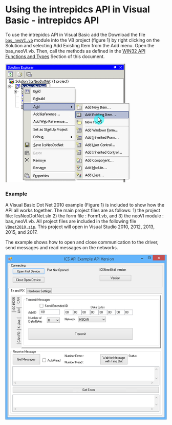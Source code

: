 # Using the intrepidcs API in Visual Basic - intrepidcs API

To use the intrepidcs API in Visual Basic add the Download the file [`bas_neoVI.vb`](https://cdn.intrepidcs.net/guides/neoVIDLL/\_downloads/eff7ce57dd442e09675a9d786b865bb4/bas\_neoVI.zip) module into the VB project (figure 1) by right clicking on the Solution and selecting Add Existing Item from the Add menu. Open the bas\_neoVI.vb. Then, call the methods as defined in the [WIN32 API Functions and Types](../win32-api-overview-intrepidcs-api/) Section of this document.

![Figure 1 - Add Module Command From the VB.NET Menu.](../.gitbook/assets/VBNetAddModule.gif)

### Example

A Visual Basic Dot Net 2010 example (Figure 1) is included to show how the API all works together. The main project files are as follows: 1) the project file: IcsNeoDotNet.sln 2) the form file : Form1.vb, and 3) the neoVI module : bas\_neoVI.vb. All project files are included in the following file [`VBnet2010.zip`](https://cdn.intrepidcs.net/guides/neoVIDLL/\_downloads/1fd51321822c15711eaf4ee6b2a0024e/VBnet2010.zip). This project will open in Visual Studio 2010, 2012, 2013, 2015, and 2017.

The example shows how to open and close communication to the driver, send messages and read messages on the networks.

![Figure 2 - The Visual Basic Dot Net 2010 Example.](../.gitbook/assets/DNETExample.gif)
